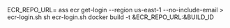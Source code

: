 ECR_REPO_URL=
ass ecr get-login --region us-east-1 --no-include-email > ecr-login.sh
sh ecr-login.sh
docker build -t &ECR_REPO_URL:&BUILD_ID

